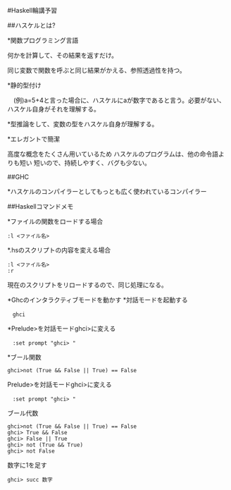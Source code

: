 #Haskell輪講予習

##ハスケルとは?

*関数プログラミング言語

 何かを計算して、その結果を返すだけ。

 同じ変数で関数を呼ぶと同じ結果がかえる、参照透過性を持つ。

*静的型付け

　(例)a=5+4と言った場合に、ハスケルにaが数字であると言う。必要がない、ハスケル自身がそれを理解する。
 
*型推論をして、変数の型をハスケル自身が理解する。

*エレガントで簡潔

高度な概念をたくさん用いているため
ハスケルのプログラムは、他の命令語よりも短い
短いので、持続しやすく、バグも少ない。


##GHC

*ハスケルのコンパイラーとしてもっとも広く使われているコンパイラー

##Haskellコマンドメモ

*ファイルの関数をロードする場合
```
:l <ファイル名>
```

*.hsのスクリプトの内容を変える場合
```
:l <ファイル名>
:r
```

現在のスクリプトをリロードするので、同じ処理になる。

*Ghcのインタラクティブモードを動かす
*対話モードを起動する
```
　ghci
 ```

*Prelude>を対話モードghci>に変える
```
　:set prompt "ghci> "
```
*ブール関数
```
ghci>not (True && False || True) == False
```
Prelude>を対話モードghci>に変える
```
　:set prompt "ghci> "
 ```

ブール代数
```
ghci>not (True && False || True) == False
ghci> True && False
ghci> False || True 
ghci> not (True && True)  
ghci> not False 
```

数字に1を足す
```
ghci> succ 数字
```

